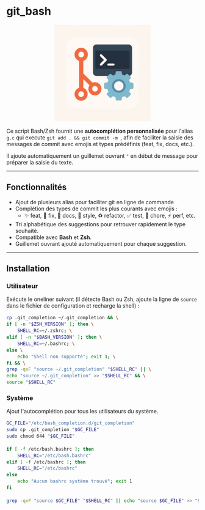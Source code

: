 # git_bash

<p align="center">
  <img src="https://github.com/CultureLinux/git_bash/blob/main/docs/git_completion.png" alt="git_bash" style="width: 50%; max-width: 400px;"/>
</p>

Ce script Bash/Zsh fournit une **autocomplétion personnalisée** pour l'alias `g.c` qui execute `git add . && git commit -m `, afin de faciliter la saisie des messages de commit avec emojis et types prédéfinis (feat, fix, docs, etc.).

Il ajoute automatiquement un guillemet ouvrant `"` en début de message pour préparer la saisie du texte.

---

## Fonctionnalités

- Ajout de plusieurs alias pour faciliter git en ligne de commande
- Complétion des types de commit les plus courants avec emojis :
  - ✨ feat, 🐛 fix, 📝 docs, 💄 style, ♻️ refactor, ✅ test, 🔧 chore, ⚡ perf, etc.
- Tri alphabétique des suggestions pour retrouver rapidement le type souhaité.
- Compatible avec **Bash** et **Zsh**.
- Guillemet ouvrant ajouté automatiquement pour chaque suggestion.

---

## Installation

### Utilisateur

Exécute le oneliner suivant (il détecte Bash ou Zsh, ajoute la ligne de `source` dans le fichier de configuration et recharge la shell) :

```bash
cp .git_completion ~/.git_completion && \
if [ -n "$ZSH_VERSION" ]; then \
    SHELL_RC=~/.zshrc; \
elif [ -n "$BASH_VERSION" ]; then \
    SHELL_RC=~/.bashrc; \
else \
    echo "Shell non supporté"; exit 1; \
fi && \
grep -qxF "source ~/.git_completion" "$SHELL_RC" || \
echo "source ~/.git_completion" >> "$SHELL_RC" && \
source "$SHELL_RC"
```

### Système

Ajout l'autocomplétion pour tous les utilisateurs du système.

```bash
GC_FILE="/etc/bash_completion.d/git_completion"
sudo cp .git_completion "$GC_FILE"
sudo chmod 644 "$GC_FILE"

if [ -f /etc/bash.bashrc ]; then
    SHELL_RC="/etc/bash.bashrc"
elif [ -f /etc/bashrc ]; then
    SHELL_RC="/etc/bashrc"
else
    echo "Aucun bashrc système trouvé"; exit 1
fi

grep -qxF "source $GC_FILE" "$SHELL_RC" || echo "source $GC_FILE" >> "$SHELL_RC"
```
